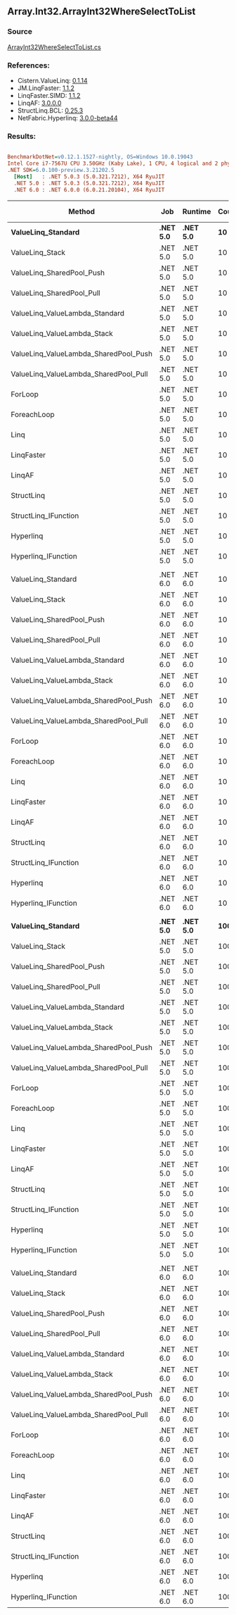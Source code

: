 ﻿## Array.Int32.ArrayInt32WhereSelectToList

### Source
[ArrayInt32WhereSelectToList.cs](../LinqBenchmarks/Array/Int32/ArrayInt32WhereSelectToList.cs)

### References:
- Cistern.ValueLinq: [0.1.14](https://www.nuget.org/packages/Cistern.ValueLinq/0.1.14)
- JM.LinqFaster: [1.1.2](https://www.nuget.org/packages/JM.LinqFaster/1.1.2)
- LinqFaster.SIMD: [1.1.2](https://www.nuget.org/packages/LinqFaster.SIMD/1.0.3)
- LinqAF: [3.0.0.0](https://www.nuget.org/packages/LinqAF/3.0.0.0)
- StructLinq.BCL: [0.25.3](https://www.nuget.org/packages/StructLinq.BCL/0.25.3)
- NetFabric.Hyperlinq: [3.0.0-beta44](https://www.nuget.org/packages/NetFabric.Hyperlinq/3.0.0-beta44)

### Results:
``` ini

BenchmarkDotNet=v0.12.1.1527-nightly, OS=Windows 10.0.19043
Intel Core i7-7567U CPU 3.50GHz (Kaby Lake), 1 CPU, 4 logical and 2 physical cores
.NET SDK=6.0.100-preview.3.21202.5
  [Host]   : .NET 5.0.3 (5.0.321.7212), X64 RyuJIT
  .NET 5.0 : .NET 5.0.3 (5.0.321.7212), X64 RyuJIT
  .NET 6.0 : .NET 6.0.0 (6.0.21.20104), X64 RyuJIT


```
|                                Method |      Job |  Runtime | Count |        Mean |      Error |     StdDev |      Median | Ratio | RatioSD |  Gen 0 | Gen 1 | Gen 2 | Allocated |
|-------------------------------------- |--------- |--------- |------ |------------:|-----------:|-----------:|------------:|------:|--------:|-------:|------:|------:|----------:|
|                    **ValueLinq_Standard** | **.NET 5.0** | **.NET 5.0** |    **10** |   **195.96 ns** |   **2.911 ns** |   **2.722 ns** |   **196.45 ns** |  **7.28** |    **0.09** | **0.0305** |     **-** |     **-** |      **64 B** |
|                       ValueLinq_Stack | .NET 5.0 | .NET 5.0 |    10 |   150.21 ns |   0.720 ns |   0.638 ns |   150.04 ns |  5.57 |    0.03 | 0.0303 |     - |     - |      64 B |
|             ValueLinq_SharedPool_Push | .NET 5.0 | .NET 5.0 |    10 |   366.92 ns |   1.071 ns |   1.001 ns |   366.88 ns | 13.60 |    0.07 | 0.0305 |     - |     - |      64 B |
|             ValueLinq_SharedPool_Pull | .NET 5.0 | .NET 5.0 |    10 |   270.41 ns |   1.700 ns |   1.507 ns |   270.31 ns | 10.02 |    0.05 | 0.0305 |     - |     - |      64 B |
|        ValueLinq_ValueLambda_Standard | .NET 5.0 | .NET 5.0 |    10 |   174.70 ns |   0.617 ns |   0.547 ns |   174.60 ns |  6.47 |    0.04 | 0.0305 |     - |     - |      64 B |
|           ValueLinq_ValueLambda_Stack | .NET 5.0 | .NET 5.0 |    10 |   134.13 ns |   0.443 ns |   0.415 ns |   134.07 ns |  4.97 |    0.02 | 0.0305 |     - |     - |      64 B |
| ValueLinq_ValueLambda_SharedPool_Push | .NET 5.0 | .NET 5.0 |    10 |   295.33 ns |   1.271 ns |   1.126 ns |   295.48 ns | 10.94 |    0.05 | 0.0305 |     - |     - |      64 B |
| ValueLinq_ValueLambda_SharedPool_Pull | .NET 5.0 | .NET 5.0 |    10 |   258.66 ns |   0.987 ns |   0.824 ns |   258.67 ns |  9.59 |    0.04 | 0.0305 |     - |     - |      64 B |
|                               ForLoop | .NET 5.0 | .NET 5.0 |    10 |    26.99 ns |   0.101 ns |   0.090 ns |    27.01 ns |  1.00 |    0.00 | 0.0344 |     - |     - |      72 B |
|                           ForeachLoop | .NET 5.0 | .NET 5.0 |    10 |    27.04 ns |   0.182 ns |   0.171 ns |    27.00 ns |  1.00 |    0.01 | 0.0344 |     - |     - |      72 B |
|                                  Linq | .NET 5.0 | .NET 5.0 |    10 |   100.72 ns |   0.392 ns |   0.328 ns |   100.76 ns |  3.73 |    0.02 | 0.0840 |     - |     - |     176 B |
|                            LinqFaster | .NET 5.0 | .NET 5.0 |    10 |    68.29 ns |   0.405 ns |   0.338 ns |    68.37 ns |  2.53 |    0.02 | 0.0764 |     - |     - |     160 B |
|                                LinqAF | .NET 5.0 | .NET 5.0 |    10 |   106.57 ns |   0.369 ns |   0.308 ns |   106.60 ns |  3.95 |    0.02 | 0.0342 |     - |     - |      72 B |
|                            StructLinq | .NET 5.0 | .NET 5.0 |    10 |   158.31 ns |   3.184 ns |   3.539 ns |   159.68 ns |  5.84 |    0.15 | 0.0763 |     - |     - |     160 B |
|                  StructLinq_IFunction | .NET 5.0 | .NET 5.0 |    10 |   100.87 ns |   0.504 ns |   0.447 ns |   100.67 ns |  3.74 |    0.03 | 0.0305 |     - |     - |      64 B |
|                             Hyperlinq | .NET 5.0 | .NET 5.0 |    10 |   132.62 ns |   2.715 ns |   3.531 ns |   133.07 ns |  4.85 |    0.13 | 0.0305 |     - |     - |      64 B |
|                   Hyperlinq_IFunction | .NET 5.0 | .NET 5.0 |    10 |    95.01 ns |   0.477 ns |   0.372 ns |    95.04 ns |  3.52 |    0.02 | 0.0305 |     - |     - |      64 B |
|                                       |          |          |       |             |            |            |             |       |         |        |       |       |           |
|                    ValueLinq_Standard | .NET 6.0 | .NET 6.0 |    10 |   192.28 ns |   1.150 ns |   0.898 ns |   192.24 ns |  6.73 |    0.10 | 0.0303 |     - |     - |      64 B |
|                       ValueLinq_Stack | .NET 6.0 | .NET 6.0 |    10 |   159.83 ns |   1.938 ns |   1.718 ns |   159.22 ns |  5.60 |    0.11 | 0.0303 |     - |     - |      64 B |
|             ValueLinq_SharedPool_Push | .NET 6.0 | .NET 6.0 |    10 |   350.47 ns |   1.701 ns |   1.508 ns |   350.07 ns | 12.28 |    0.17 | 0.0305 |     - |     - |      64 B |
|             ValueLinq_SharedPool_Pull | .NET 6.0 | .NET 6.0 |    10 |   268.27 ns |   1.040 ns |   0.973 ns |   268.16 ns |  9.40 |    0.13 | 0.0305 |     - |     - |      64 B |
|        ValueLinq_ValueLambda_Standard | .NET 6.0 | .NET 6.0 |    10 |   174.60 ns |   0.507 ns |   0.449 ns |   174.67 ns |  6.12 |    0.08 | 0.0305 |     - |     - |      64 B |
|           ValueLinq_ValueLambda_Stack | .NET 6.0 | .NET 6.0 |    10 |   142.18 ns |   0.830 ns |   0.777 ns |   142.32 ns |  4.98 |    0.07 | 0.0303 |     - |     - |      64 B |
| ValueLinq_ValueLambda_SharedPool_Push | .NET 6.0 | .NET 6.0 |    10 |   288.94 ns |   0.972 ns |   0.909 ns |   289.10 ns | 10.12 |    0.14 | 0.0305 |     - |     - |      64 B |
| ValueLinq_ValueLambda_SharedPool_Pull | .NET 6.0 | .NET 6.0 |    10 |   260.63 ns |   0.925 ns |   0.866 ns |   260.35 ns |  9.13 |    0.13 | 0.0305 |     - |     - |      64 B |
|                               ForLoop | .NET 6.0 | .NET 6.0 |    10 |    28.54 ns |   0.429 ns |   0.380 ns |    28.53 ns |  1.00 |    0.00 | 0.0343 |     - |     - |      72 B |
|                           ForeachLoop | .NET 6.0 | .NET 6.0 |    10 |    25.32 ns |   0.184 ns |   0.163 ns |    25.33 ns |  0.89 |    0.01 | 0.0343 |     - |     - |      72 B |
|                                  Linq | .NET 6.0 | .NET 6.0 |    10 |    90.90 ns |   1.886 ns |   4.257 ns |    87.89 ns |  3.14 |    0.14 | 0.0839 |     - |     - |     176 B |
|                            LinqFaster | .NET 6.0 | .NET 6.0 |    10 |    78.08 ns |   1.622 ns |   2.220 ns |    78.88 ns |  2.71 |    0.09 | 0.0763 |     - |     - |     160 B |
|                                LinqAF | .NET 6.0 | .NET 6.0 |    10 |   106.86 ns |   0.503 ns |   0.446 ns |   106.79 ns |  3.74 |    0.05 | 0.0341 |     - |     - |      72 B |
|                            StructLinq | .NET 6.0 | .NET 6.0 |    10 |   145.77 ns |   0.438 ns |   0.388 ns |   145.68 ns |  5.11 |    0.07 | 0.0763 |     - |     - |     160 B |
|                  StructLinq_IFunction | .NET 6.0 | .NET 6.0 |    10 |   100.57 ns |   0.444 ns |   0.394 ns |   100.66 ns |  3.52 |    0.05 | 0.0305 |     - |     - |      64 B |
|                             Hyperlinq | .NET 6.0 | .NET 6.0 |    10 |   120.71 ns |   2.416 ns |   2.967 ns |   121.66 ns |  4.19 |    0.10 | 0.0305 |     - |     - |      64 B |
|                   Hyperlinq_IFunction | .NET 6.0 | .NET 6.0 |    10 |    95.80 ns |   0.762 ns |   0.595 ns |    95.67 ns |  3.35 |    0.06 | 0.0305 |     - |     - |      64 B |
|                                       |          |          |       |             |            |            |             |       |         |        |       |       |           |
|                    **ValueLinq_Standard** | **.NET 5.0** | **.NET 5.0** |  **1000** | **5,216.30 ns** |  **29.424 ns** |  **26.084 ns** | **5,204.23 ns** |  **2.24** |    **0.02** | **2.0523** |     **-** |     **-** |   **4,304 B** |
|                       ValueLinq_Stack | .NET 5.0 | .NET 5.0 |  1000 | 6,439.46 ns |  33.314 ns |  27.819 ns | 6,434.71 ns |  2.77 |    0.02 | 1.9913 |     - |     - |   4,176 B |
|             ValueLinq_SharedPool_Push | .NET 5.0 | .NET 5.0 |  1000 | 6,055.05 ns |  87.613 ns |  81.954 ns | 6,087.89 ns |  2.60 |    0.03 | 0.9842 |     - |     - |   2,072 B |
|             ValueLinq_SharedPool_Pull | .NET 5.0 | .NET 5.0 |  1000 | 6,899.54 ns |  18.363 ns |  16.279 ns | 6,897.50 ns |  2.96 |    0.01 | 0.9842 |     - |     - |   2,072 B |
|        ValueLinq_ValueLambda_Standard | .NET 5.0 | .NET 5.0 |  1000 | 4,167.07 ns |  19.290 ns |  16.108 ns | 4,164.28 ns |  1.79 |    0.01 | 2.0523 |     - |     - |   4,304 B |
|           ValueLinq_ValueLambda_Stack | .NET 5.0 | .NET 5.0 |  1000 | 3,023.75 ns |  15.997 ns |  14.181 ns | 3,024.97 ns |  1.30 |    0.01 | 1.9951 |     - |     - |   4,176 B |
| ValueLinq_ValueLambda_SharedPool_Push | .NET 5.0 | .NET 5.0 |  1000 | 3,369.48 ns |   9.866 ns |   8.239 ns | 3,367.74 ns |  1.45 |    0.01 | 0.9880 |     - |     - |   2,072 B |
| ValueLinq_ValueLambda_SharedPool_Pull | .NET 5.0 | .NET 5.0 |  1000 | 2,706.68 ns |  19.331 ns |  17.136 ns | 2,705.77 ns |  1.16 |    0.01 | 0.9880 |     - |     - |   2,072 B |
|                               ForLoop | .NET 5.0 | .NET 5.0 |  1000 | 2,328.11 ns |  11.512 ns |  10.205 ns | 2,330.28 ns |  1.00 |    0.00 | 2.0561 |     - |     - |   4,304 B |
|                           ForeachLoop | .NET 5.0 | .NET 5.0 |  1000 | 2,469.82 ns |  13.994 ns |  12.405 ns | 2,468.38 ns |  1.06 |    0.01 | 2.0561 |     - |     - |   4,304 B |
|                                  Linq | .NET 5.0 | .NET 5.0 |  1000 | 5,236.62 ns | 100.959 ns | 131.275 ns | 5,296.49 ns |  2.23 |    0.07 | 2.1057 |     - |     - |   4,408 B |
|                            LinqFaster | .NET 5.0 | .NET 5.0 |  1000 | 4,498.34 ns |  23.306 ns |  20.660 ns | 4,496.29 ns |  1.93 |    0.01 | 3.8834 |     - |     - |   8,136 B |
|                                LinqAF | .NET 5.0 | .NET 5.0 |  1000 | 7,936.62 ns |  16.458 ns |  14.590 ns | 7,934.11 ns |  3.41 |    0.02 | 2.0447 |     - |     - |   4,304 B |
|                            StructLinq | .NET 5.0 | .NET 5.0 |  1000 | 5,864.76 ns |  62.578 ns |  58.536 ns | 5,880.14 ns |  2.52 |    0.02 | 1.0300 |     - |     - |   2,168 B |
|                  StructLinq_IFunction | .NET 5.0 | .NET 5.0 |  1000 | 4,318.89 ns |  28.828 ns |  24.073 ns | 4,310.30 ns |  1.86 |    0.01 | 0.9842 |     - |     - |   2,072 B |
|                             Hyperlinq | .NET 5.0 | .NET 5.0 |  1000 | 5,315.05 ns |  23.724 ns |  22.191 ns | 5,312.58 ns |  2.28 |    0.02 | 0.9842 |     - |     - |   2,072 B |
|                   Hyperlinq_IFunction | .NET 5.0 | .NET 5.0 |  1000 | 3,631.91 ns |  12.976 ns |  11.503 ns | 3,629.68 ns |  1.56 |    0.01 | 0.9880 |     - |     - |   2,072 B |
|                                       |          |          |       |             |            |            |             |       |         |        |       |       |           |
|                    ValueLinq_Standard | .NET 6.0 | .NET 6.0 |  1000 | 5,306.59 ns |  99.421 ns | 106.380 ns | 5,339.40 ns |  1.97 |    0.05 | 2.0523 |     - |     - |   4,304 B |
|                       ValueLinq_Stack | .NET 6.0 | .NET 6.0 |  1000 | 6,233.38 ns |  24.933 ns |  22.102 ns | 6,230.94 ns |  2.33 |    0.02 | 1.9913 |     - |     - |   4,176 B |
|             ValueLinq_SharedPool_Push | .NET 6.0 | .NET 6.0 |  1000 | 5,818.66 ns |  32.985 ns |  29.241 ns | 5,816.03 ns |  2.17 |    0.02 | 0.9842 |     - |     - |   2,072 B |
|             ValueLinq_SharedPool_Pull | .NET 6.0 | .NET 6.0 |  1000 | 7,351.88 ns |  25.096 ns |  22.247 ns | 7,355.82 ns |  2.75 |    0.02 | 0.9842 |     - |     - |   2,072 B |
|        ValueLinq_ValueLambda_Standard | .NET 6.0 | .NET 6.0 |  1000 | 4,175.97 ns |  16.867 ns |  14.952 ns | 4,179.80 ns |  1.56 |    0.01 | 2.0523 |     - |     - |   4,304 B |
|           ValueLinq_ValueLambda_Stack | .NET 6.0 | .NET 6.0 |  1000 | 2,830.51 ns |  23.363 ns |  20.711 ns | 2,824.42 ns |  1.06 |    0.01 | 1.9951 |     - |     - |   4,176 B |
| ValueLinq_ValueLambda_SharedPool_Push | .NET 6.0 | .NET 6.0 |  1000 | 1,957.52 ns |  14.737 ns |  12.306 ns | 1,954.37 ns |  0.73 |    0.01 | 0.9880 |     - |     - |   2,072 B |
| ValueLinq_ValueLambda_SharedPool_Pull | .NET 6.0 | .NET 6.0 |  1000 | 3,083.33 ns |  60.233 ns |  64.449 ns | 3,106.55 ns |  1.15 |    0.03 | 0.9880 |     - |     - |   2,072 B |
|                               ForLoop | .NET 6.0 | .NET 6.0 |  1000 | 2,678.33 ns |  12.694 ns |  10.600 ns | 2,676.31 ns |  1.00 |    0.00 | 2.0561 |     - |     - |   4,304 B |
|                           ForeachLoop | .NET 6.0 | .NET 6.0 |  1000 | 2,820.09 ns |  16.935 ns |  15.012 ns | 2,818.06 ns |  1.05 |    0.01 | 2.0561 |     - |     - |   4,304 B |
|                                  Linq | .NET 6.0 | .NET 6.0 |  1000 | 5,297.48 ns | 105.329 ns | 136.957 ns | 5,371.03 ns |  1.95 |    0.06 | 2.1057 |     - |     - |   4,408 B |
|                            LinqFaster | .NET 6.0 | .NET 6.0 |  1000 | 4,597.43 ns |  27.895 ns |  26.093 ns | 4,592.05 ns |  1.72 |    0.01 | 3.8834 |     - |     - |   8,136 B |
|                                LinqAF | .NET 6.0 | .NET 6.0 |  1000 | 8,971.79 ns | 117.505 ns | 104.165 ns | 8,941.43 ns |  3.35 |    0.04 | 2.0447 |     - |     - |   4,304 B |
|                            StructLinq | .NET 6.0 | .NET 6.0 |  1000 | 5,962.48 ns |  69.742 ns |  61.824 ns | 5,964.49 ns |  2.23 |    0.01 | 1.0300 |     - |     - |   2,168 B |
|                  StructLinq_IFunction | .NET 6.0 | .NET 6.0 |  1000 | 2,995.16 ns |  19.353 ns |  17.156 ns | 2,990.80 ns |  1.12 |    0.01 | 0.9880 |     - |     - |   2,072 B |
|                             Hyperlinq | .NET 6.0 | .NET 6.0 |  1000 | 5,340.51 ns |  18.278 ns |  16.203 ns | 5,337.23 ns |  1.99 |    0.01 | 0.9842 |     - |     - |   2,072 B |
|                   Hyperlinq_IFunction | .NET 6.0 | .NET 6.0 |  1000 | 3,444.81 ns |  16.611 ns |  13.871 ns | 3,440.01 ns |  1.29 |    0.01 | 0.9880 |     - |     - |   2,072 B |
